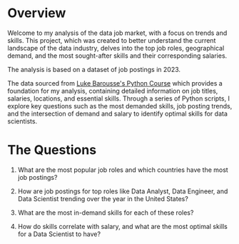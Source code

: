 # Overview
Welcome to my analysis of the data job market, with a focus on trends and skills. This project, which was created to better understand the current landscape of the data industry, delves into the top job roles, geographical demand, and the most sought-after skills and their corresponding salaries.

The analysis is based on a dataset of job postings in 2023.

The data sourced from [Luke Barousse's Python Course](https://lukebarousse.com/python) which provides a foundation for my analysis, containing detailed information on job titles, salaries, locations, and essential skills. Through a series of Python scripts, I explore key questions such as the most demanded skills, job posting trends, and the intersection of demand and salary to identify optimal skills for data scientists.

# The Questions

1. What are the most popular job roles and which countries have the most job postings?

2. How are job postings for top roles like Data Analyst, Data Engineer, and Data Scientist trending over the year in the United States?

3. What are the most in-demand skills for each of these roles?

4. How do skills correlate with salary, and what are the most optimal skills for a Data Scientist to have?

